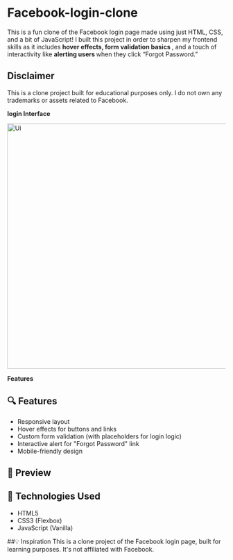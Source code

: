# Facebook-login-clone
This is a fun clone of the Facebook login page made using just HTML, CSS, and a bit of JavaScript!
I built this project in order to sharpen my frontend skills  as it includes  <strong> hover effects, form validation basics </strong>, and a touch of interactivity like <strong> alerting users </strong> when they click “Forgot Password.”


<strong> <h2> Disclaimer </h2> </strong>

This is a clone project built for educational purposes only. I do not own any trademarks or assets related to Facebook.

<strong> login Interface </strong>

<img width="1315" height="565" alt="Ui" src="https://github.com/user-attachments/assets/6ec052d3-67c0-4eca-ae5e-83dc1772b98f" />

<strong> Features </strong>
## 🔍 Features
- Responsive layout
- Hover effects for buttons and links
- Custom form validation (with placeholders for login logic)
- Interactive alert for "Forgot Password" link
- Mobile-friendly design

## 📸 Preview
<a href ="https://github.com/user-attachments/assets/6ec052d3-67c0-4eca-ae5e-83dc1772b98f"> </a>

## 🚀 Technologies Used

- HTML5
- CSS3 (Flexbox)
- JavaScript (Vanilla)

##💡 Inspiration
This is a clone project of the Facebook login page, built for learning purposes. It's not affiliated with Facebook.
